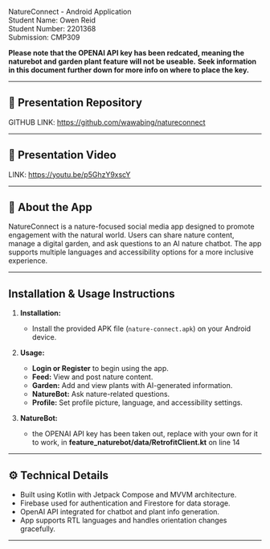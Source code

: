 NatureConnect - Android Application  
Student Name: Owen Reid  
Student Number: 2201368  
Submission: CMP309


**Please note that the OPENAI API key has been redcated, meaning the naturebot and garden plant feature will not be useable.**
**Seek information in this document further down for more info on where to place the key.**


---

## 🎥 Presentation Repository
GITHUB LINK: https://github.com/wawabing/natureconnect

---

## 🎥 Presentation Video
LINK: https://youtu.be/p5GhzY9xscY

---

## 📱 About the App
NatureConnect is a nature-focused social media app designed to promote engagement with the natural world. 
Users can share nature content, manage a digital garden, and ask questions to an AI nature chatbot. 
The app supports multiple languages and accessibility options for a more inclusive experience.

---

## Installation & Usage Instructions

1. **Installation:**
   - Install the provided APK file (`nature-connect.apk`) on your Android device. 

2. **Usage:**
   - **Login or Register** to begin using the app.
   - **Feed:** View and post nature content.
   - **Garden:** Add and view plants with AI-generated information.
   - **NatureBot:** Ask nature-related questions.
   - **Profile:** Set profile picture, language, and accessibility settings.

3. **NatureBot:**
   - the OPENAI API key has been taken out, replace with your own for it to work, in **feature_naturebot/data/RetrofitClient.kt** on line 14
   
---

## ⚙️ Technical Details
- Built using Kotlin with Jetpack Compose and MVVM architecture.
- Firebase used for authentication and Firestore for data storage.
- OpenAI API integrated for chatbot and plant info generation.
- App supports RTL languages and handles orientation changes gracefully.

---

